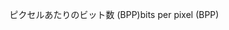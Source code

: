 <span data-ttu-id="7944f-101">ピクセルあたりのビット数 (BPP)</span><span class="sxs-lookup"><span data-stu-id="7944f-101">bits per pixel (BPP)</span></span>